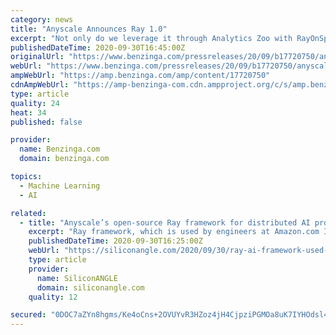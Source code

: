```yaml
---
category: news
title: "Anyscale Announces Ray 1.0"
excerpt: "Not only do we leverage it through Analytics Zoo with RayOnSpark, we leverage Ray for hyperparameter search, model selection, and AutoML. Ray and its libraries have proven invaluable in meeting ..."
publishedDateTime: 2020-09-30T16:45:00Z
originalUrl: "https://www.benzinga.com/pressreleases/20/09/b17720750/anyscale-announces-ray-1-0"
webUrl: "https://www.benzinga.com/pressreleases/20/09/b17720750/anyscale-announces-ray-1-0"
ampWebUrl: "https://amp.benzinga.com/amp/content/17720750"
cdnAmpWebUrl: "https://amp-benzinga-com.cdn.ampproject.org/c/s/amp.benzinga.com/amp/content/17720750"
type: article
quality: 24
heat: 34
published: false

provider:
  name: Benzinga.com
  domain: benzinga.com

topics:
  - Machine Learning
  - AI

related:
  - title: "Anyscale’s open-source Ray framework for distributed AI projects hits 1.0 release"
    excerpt: "Ray framework, which is used by engineers at Amazon.com Inc. and other tech giants to build artificial intelligence models. Anyscale exited stealth mode late last year with more than $20 million in initial funding."
    publishedDateTime: 2020-09-30T16:25:00Z
    webUrl: "https://siliconangle.com/2020/09/30/ray-ai-framework-used-amazon-intel-engineers-marks-1-0-release/"
    type: article
    provider:
      name: SiliconANGLE
      domain: siliconangle.com
    quality: 12

secured: "0DOC7aZYn8hgms/Ke4oCns+2OVUYvR3HZoz4jH4CjpziPGMOa8uK7IYHOdsl4/hP7SD3h3M4UD+tP1yUhrWjPwPNKs7Xh6Id+kItUTfwNgOfGtpGOTzyCn4JuP2vE7PHmi+52Yj3m3cZBliL5uGCgfoAmc/q7BM1MeFYUrlb4ffKgmr3hnt/mzGjPGI5AtON26YxNOBWjlrkBu/6mJebojw8ZUYmq0k6p/EOoHtAHl89opOox0jtI/sXMUiUqaTxOY7Sw69CmfyA9z8TxTRhT+XATy6fDl/mFeA7glc636bgELFYzoogxOEjLkZaH2ZoMvQIovEQvnCj3aBG1jrD/M751IkNuI7SB+Xim4Dng+s=;f5RxLa+kEY+Sku9dQ+SG7Q=="
---
```


